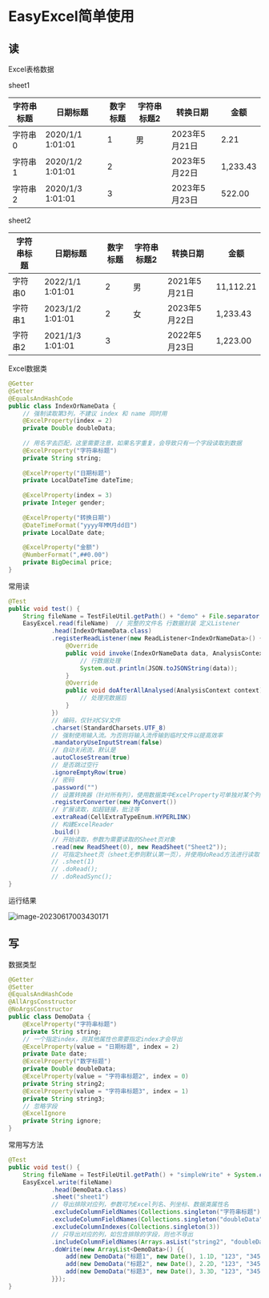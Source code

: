 # EasyExcel简单使用

## 读

Excel表格数据

sheet1

| 字符串标题 | 日期标题         | 数字标题 | 字符串标题2 | 转换日期      | 金额     |
| ---------- | ---------------- | -------- | ----------- | ------------- | -------- |
| 字符串0    | 2020/1/1 1:01:01 | 1        | 男          | 2023年5月21日 | 2.21     |
| 字符串1    | 2020/1/2 1:01:01 | 2        |             | 2023年5月22日 | 1,233.43 |
| 字符串2    | 2020/1/3 1:01:01 | 3        |             | 2023年5月23日 | 522.00   |

sheet2

| 字符串标题 | 日期标题         | 数字标题 | 字符串标题2 | 转换日期      | 金额      |
| ---------- | ---------------- | -------- | ----------- | ------------- | --------- |
| 字符串0    | 2022/1/1 1:01:01 | 2        | 男          | 2021年5月21日 | 11,112.21 |
| 字符串1    | 2023/1/2 1:01:01 | 2        | 女          | 2023年5月22日 | 1,233.43  |
| 字符串2    | 2021/1/3 1:01:01 | 3        |             | 2022年5月23日 | 1,223.00  |

Excel数据类

```java
@Getter
@Setter
@EqualsAndHashCode
public class IndexOrNameData {
    // 强制读取第3列，不建议 index 和 name 同时用
    @ExcelProperty(index = 2)
    private Double doubleData;
    
    // 用名字去匹配，这里需要注意，如果名字重复，会导致只有一个字段读取到数据
    @ExcelProperty("字符串标题")
    private String string;
    
    @ExcelProperty("日期标题")
    private LocalDateTime dateTime;
    
    @ExcelProperty(index = 3)
    private Integer gender;
    
    @ExcelProperty("转换日期")
    @DateTimeFormat("yyyy年MM月dd日")
    private LocalDate date;
    
    @ExcelProperty("金额")
    @NumberFormat(",##0.00")
    private BigDecimal price;
}
```

常用读

```java
@Test
public void test() {
    String fileName = TestFileUtil.getPath() + "demo" + File.separator + "demo.xlsx";
    EasyExcel.read(fileName)  // 完整的文件名 行数据封装 定义Listener
            .head(IndexOrNameData.class)
            .registerReadListener(new ReadListener<IndexOrNameData>() {
                @Override
                public void invoke(IndexOrNameData data, AnalysisContext context) {
                    // 行数据处理
                    System.out.println(JSON.toJSONString(data));
                }
                @Override
                public void doAfterAllAnalysed(AnalysisContext context) {
                    // 处理完数据后
                }
            })
            // 编码，仅针对CSV文件
            .charset(StandardCharsets.UTF_8)
            // 强制使用输入流。为否则将输入流传输到临时文件以提高效率
            .mandatoryUseInputStream(false)
            // 自动关闭流，默认是
            .autoCloseStream(true)
            // 是否跳过空行
            .ignoreEmptyRow(true)
            // 密码
            .password("")
            // 设置转换器（针对所有列），使用数据类中ExcelProperty可单独对某个列进行设置
            .registerConverter(new MyConvert())
            // 扩展读取，如超链接，批注等
            .extraRead(CellExtraTypeEnum.HYPERLINK)
            // 构建ExcelReader
            .build()
            // 开始读取，参数为需要读取的Sheet页对象
            .read(new ReadSheet(0), new ReadSheet("Sheet2"));
            // 可指定sheet页（sheet无参则默认第一页），并使用doRead方法进行读取
            // .sheet(1)
            // .doRead();
            // .doReadSync();
}
```

运行结果

![image-20230617003430171](https://picgo-1304850123.cos.ap-guangzhou.myqcloud.com/image-20230617003430171.png)

## 写

数据类型

```java
@Getter
@Setter
@EqualsAndHashCode
@AllArgsConstructor
@NoArgsConstructor
public class DemoData {
    @ExcelProperty("字符串标题")
    private String string;
    // 一个指定index，则其他属性也需要指定index才会导出
    @ExcelProperty(value = "日期标题", index = 2)
    private Date date;
    @ExcelProperty("数字标题")
    private Double doubleData;
    @ExcelProperty(value = "字符串标题2", index = 0)
    private String string2;
    @ExcelProperty(value = "字符串标题3", index = 1)
    private String string3;
    // 忽略字段
    @ExcelIgnore
    private String ignore;
}
```

常用写方法

```java
@Test
public void test() {
    String fileName = TestFileUtil.getPath() + "simpleWrite" + System.currentTimeMillis() + ".xlsx";
    EasyExcel.write(fileName)
            .head(DemoData.class)
            .sheet("sheet1")
            // 导出排除对应列，参数可为Excel列名、列坐标、数据类属性名
            .excludeColumnFieldNames(Collections.singleton("字符串标题"))
            .excludeColumnFieldNames(Collections.singleton("doubleData"))
            .excludeColumnIndexes(Collections.singleton(3))
            // 只导出对应的列，如包含排除的字段，则也不导出
            .includeColumnFieldNames(Arrays.asList("string2", "doubleData", "date", "string3"))
            .doWrite(new ArrayList<DemoData>() {{
                add(new DemoData("标题1", new Date(), 1.1D, "123", "345", "1"));
                add(new DemoData("标题2", new Date(), 2.2D, "123", "345", "2"));
                add(new DemoData("标题3", new Date(), 3.3D, "123", "345", "3"));
            }});
}
```
